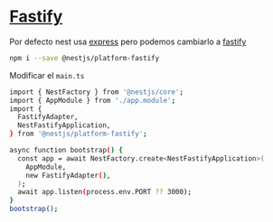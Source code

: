 # [Fastify](https://docs.nestjs.com/techniques/performance)
Por defecto nest usa [express](https://expressjs.com/) pero podemos cambiarlo a [fastify](https://github.com/fastify/fastify)
```bash
npm i --save @nestjs/platform-fastify
```

Modificar el `main.ts`
```bash
import { NestFactory } from '@nestjs/core';
import { AppModule } from './app.module';
import {
  FastifyAdapter,
  NestFastifyApplication,
} from '@nestjs/platform-fastify';

async function bootstrap() {
  const app = await NestFactory.create<NestFastifyApplication>(
    AppModule,
    new FastifyAdapter(),
  );
  await app.listen(process.env.PORT ?? 3000);
}
bootstrap();
```